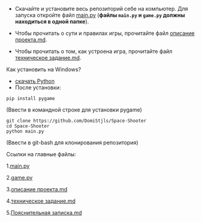 - Скачайте и установите весь репозиторий себе на компьютер. Для запуска откройте файл [main.py](https://github.com/DomiStjls/Space-Shooter/blob/main/main.py) (**файлы `main.py` и `game.py` должны находиться в одной папке**).

  
- Чтобы прочитать о сути и правилах игры, прочитайте файл [описание проекта.md](https://github.com/DomiStjls/Space-Shooter/blob/main/%D0%BE%D0%BF%D0%B8%D1%81%D0%B0%D0%BD%D0%B8%D0%B5%20%D0%BF%D1%80%D0%BE%D0%B5%D0%BA%D1%82%D0%B0.md).
- Чтобы прочитать о том, как устроена игра, прочитайте файл [техническое задание.md](https://github.com/DomiStjls/Space-Shooter/blob/main/%D1%82%D0%B5%D1%85%D0%BD%D0%B8%D1%87%D0%B5%D1%81%D0%BA%D0%BE%D0%B5%20%D0%B7%D0%B0%D0%B4%D0%B0%D0%BD%D0%B8%D0%B5.md).

Как установить на Windows?
- [скачать Python](https://www.python.org/downloads/)
- После установки:
```
pip install pygame
```
(Ввести в командной строке для установки pygame)

```
git clone https://github.com/DomiStjls/Space-Shooter
cd Space-Shooter
python main.py
```
(Ввести в git-bash для клонирования репозитория)



Ссылки на главные файлы:

1.[main.py](https://github.com/DomiStjls/Space-Shooter/blob/main/main.py)

2.[game.py](https://github.com/DomiStjls/Space-Shooter/blob/main/game.py)

3.[описание проекта.md](https://github.com/DomiStjls/Space-Shooter/blob/main/%D0%BE%D0%BF%D0%B8%D1%81%D0%B0%D0%BD%D0%B8%D0%B5%20%D0%BF%D1%80%D0%BE%D0%B5%D0%BA%D1%82%D0%B0.md)

4.[техническое задание.md](https://github.com/DomiStjls/Space-Shooter/blob/main/%D1%82%D0%B5%D1%85%D0%BD%D0%B8%D1%87%D0%B5%D1%81%D0%BA%D0%BE%D0%B5%20%D0%B7%D0%B0%D0%B4%D0%B0%D0%BD%D0%B8%D0%B5.md)

5.[Пояснительная записка.md](https://github.com/DomiStjls/Space-Shooter/blob/main/%D0%9F%D0%BE%D1%8F%D1%81%D0%BD%D0%B8%D1%82%D0%B5%D0%BB%D1%8C%D0%BD%D0%B0%D1%8F%20%D0%B7%D0%B0%D0%BF%D0%B8%D1%81%D0%BA%D0%B0.md)
